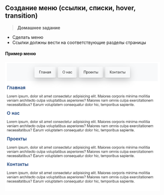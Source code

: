 
## Создание меню (ссылки, списки, hover, transition)

> **Домашнее задание**
- Сделать меню
- Ссылки должны вести на соответствующие разделы страницы

#### Пример меню
<img src="./img/img1.png" />


